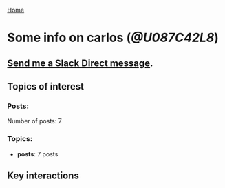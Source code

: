 [Home](https://kelu124.github.io/echommunity/)

# Some info on __carlos__ (_@U087C42L8_)


## [Send me a Slack Direct message](https://echopen.slack.com/messages/@carlos/).

## Topics of interest

### Posts: 

Number of posts: 7

### Topics:

* __posts__: 7 posts

## Key interactions 

